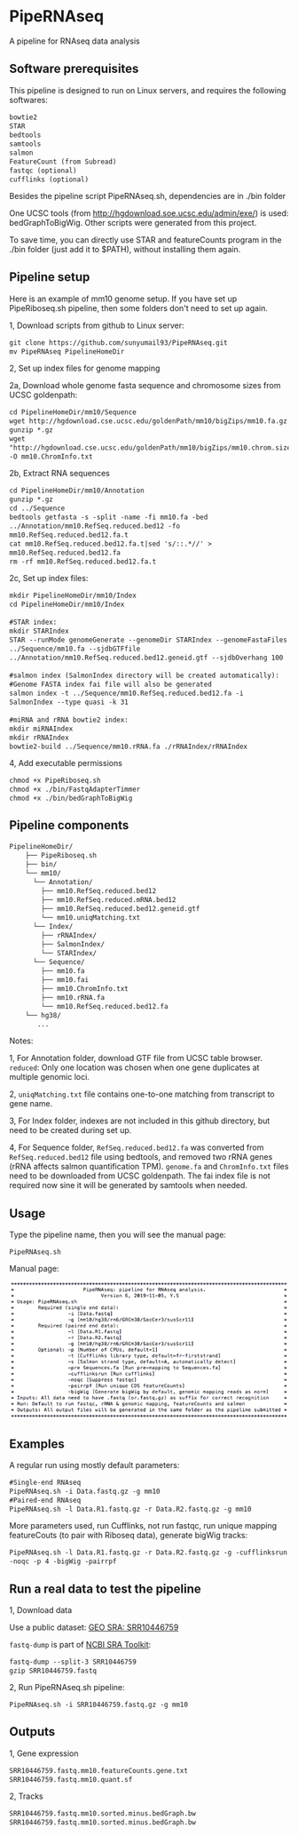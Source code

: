 # PipeRNAseq
A pipeline for RNAseq data analysis

## Software prerequisites
This pipeline is designed to run on Linux servers, and requires the following softwares:
```
bowtie2
STAR
bedtools
samtools
salmon
FeatureCount (from Subread)
fastqc (optional)
cufflinks (optional)
```
Besides the pipeline script PipeRNAseq.sh, dependencies are in ./bin folder

One UCSC tools (from http://hgdownload.soe.ucsc.edu/admin/exe/) is used: bedGraphToBigWig. Other scripts were generated from this project.

To save time, you can directly use STAR and featureCounts program in the ./bin folder (just add it to $PATH), without installing them again.

## Pipeline setup

Here is an example of mm10 genome setup. If you have set up PipeRiboseq.sh pipeline, then some folders don't need to set up again.

1, Download scripts from github to Linux server:

```
git clone https://github.com/sunyumail93/PipeRNAseq.git
mv PipeRNAseq PipelineHomeDir
```

2, Set up index files for genome mapping

2a, Download whole genome fasta sequence and chromosome sizes from UCSC goldenpath:

```
cd PipelineHomeDir/mm10/Sequence
wget http://hgdownload.cse.ucsc.edu/goldenPath/mm10/bigZips/mm10.fa.gz
gunzip *.gz
wget "http://hgdownload.cse.ucsc.edu/goldenPath/mm10/bigZips/mm10.chrom.sizes" -O mm10.ChromInfo.txt
```

2b, Extract RNA sequences
```
cd PipelineHomeDir/mm10/Annotation
gunzip *.gz
cd ../Sequence
bedtools getfasta -s -split -name -fi mm10.fa -bed ../Annotation/mm10.RefSeq.reduced.bed12 -fo mm10.RefSeq.reduced.bed12.fa.t
cat mm10.RefSeq.reduced.bed12.fa.t|sed 's/::.*//' > mm10.RefSeq.reduced.bed12.fa
rm -rf mm10.RefSeq.reduced.bed12.fa.t
```

2c, Set up index files:
```
mkdir PipelineHomeDir/mm10/Index
cd PipelineHomeDir/mm10/Index

#STAR index:
mkdir STARIndex
STAR --runMode genomeGenerate --genomeDir STARIndex --genomeFastaFiles ../Sequence/mm10.fa --sjdbGTFfile ../Annotation/mm10.RefSeq.reduced.bed12.geneid.gtf --sjdbOverhang 100

#salmon index (SalmonIndex directory will be created automatically):
#Genome FASTA index fai file will also be generated
salmon index -t ../Sequence/mm10.RefSeq.reduced.bed12.fa -i SalmonIndex --type quasi -k 31

#miRNA and rRNA bowtie2 index:
mkdir miRNAIndex
mkdir rRNAIndex
bowtie2-build ../Sequence/mm10.rRNA.fa ./rRNAIndex/rRNAIndex
```

4, Add executable permissions

```
chmod +x PipeRiboseq.sh
chmod +x ./bin/FastqAdapterTimmer
chmod +x ./bin/bedGraphToBigWig
```

## Pipeline components
```
PipelineHomeDir/
    ├── PipeRiboseq.sh
    ├── bin/
    └── mm10/
      └── Annotation/
        ├── mm10.RefSeq.reduced.bed12
        ├── mm10.RefSeq.reduced.mRNA.bed12
        ├── mm10.RefSeq.reduced.bed12.geneid.gtf
        └── mm10.uniqMatching.txt
      └── Index/
        ├── rRNAIndex/
        ├── SalmonIndex/
        └── STARIndex/
      └── Sequence/
        ├── mm10.fa
        ├── mm10.fai
        ├── mm10.ChromInfo.txt
        ├── mm10.rRNA.fa
        └── mm10.RefSeq.reduced.bed12.fa
    └── hg38/
       ...
```

Notes: 

1, For Annotation folder, download GTF file from UCSC table browser. `reduced`: Only one location was chosen when one gene duplicates at multiple genomic loci.

2, `uniqMatching.txt` file contains one-to-one matching from transcript to gene name.

3, For Index folder, indexes are not included in this github directory, but need to be created during set up.

4, For Sequence folder, `RefSeq.reduced.bed12.fa` was converted from `RefSeq.reduced.bed12` file using bedtools, and removed two rRNA genes (rRNA affects salmon quantification TPM). `genome.fa` and `ChromInfo.txt` files need to be downloaded from UCSC goldenpath. The fai index file is not required now sine it will be generated by samtools when needed.

## Usage

Type the pipeline name, then you will see the manual page:

```
PipeRNAseq.sh
```

Manual page:

![](images/Usages.png)

## Examples

A regular run using mostly default parameters:

```
#Single-end RNAseq
PipeRNAseq.sh -i Data.fastq.gz -g mm10
#Paired-end RNAseq
PipeRNAseq.sh -l Data.R1.fastq.gz -r Data.R2.fastq.gz -g mm10
```

More parameters used, run Cufflinks, not run fastqc, run unique mapping featureCouts (to pair with Riboseq data), generate bigWig tracks:

```
PipeRNAseq.sh -l Data.R1.fastq.gz -r Data.R2.fastq.gz -g -cufflinksrun -noqc -p 4 -bigWig -pairrpf
```

## Run a real data to test the pipeline

1, Download data

Use a public dataset: [GEO SRA: SRR10446759](https://www.ncbi.nlm.nih.gov/geo/query/acc.cgi?acc=GSM4160756)

`fastq-dump` is part of [NCBI SRA Toolkit](https://trace.ncbi.nlm.nih.gov/Traces/sra/sra.cgi?view=software):

```
fastq-dump --split-3 SRR10446759
gzip SRR10446759.fastq
```

2, Run PipeRNAseq.sh pipeline:

```
PipeRNAseq.sh -i SRR10446759.fastq.gz -g mm10
```

## Outputs

1, Gene expression
```
SRR10446759.fastq.mm10.featureCounts.gene.txt
SRR10446759.fastq.mm10.quant.sf
```

2, Tracks
```
SRR10446759.fastq.mm10.sorted.minus.bedGraph.bw
SRR10446759.fastq.mm10.sorted.minus.bedGraph.bw
```
